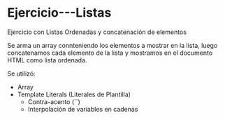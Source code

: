 # Ejercicio---Listas
Ejercicio con Listas Ordenadas y concatenación de elementos

Se arma un array connteniendo los elementos a mostrar en la lista, luego concatenamos cada elemento de la lista y mostramos en el documento HTML como lista ordenada.

Se utilizó:

  * Array
  * Template Literals (Literales de Plantilla) 
      * Contra-acento (``)
      * Interpolación de variables en cadenas
  
